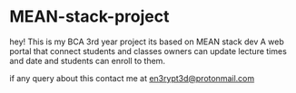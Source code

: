 # MEAN-stack-project
hey!
This is my BCA 3rd year project its based on MEAN stack dev
A web portal that connect students and classes owners can update lecture times and date 
and students can enroll to them.

if any query about this contact me at en3rypt3d@protonmail.com
